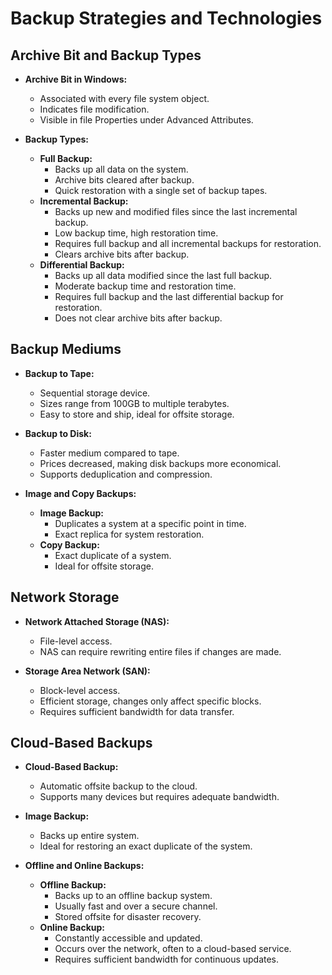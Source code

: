 # Backup Strategies and Technologies

## Archive Bit and Backup Types

- **Archive Bit in Windows:**
	- Associated with every file system object.
	- Indicates file modification.
	- Visible in file Properties under Advanced Attributes.

- **Backup Types:**
	- **Full Backup:**
		- Backs up all data on the system.
		- Archive bits cleared after backup.
		- Quick restoration with a single set of backup tapes.
	- **Incremental Backup:**
		- Backs up new and modified files since the last incremental backup.
		- Low backup time, high restoration time.
		- Requires full backup and all incremental backups for restoration.
		- Clears archive bits after backup.
	- **Differential Backup:**
		- Backs up all data modified since the last full backup.
		- Moderate backup time and restoration time.
		- Requires full backup and the last differential backup for restoration.
		- Does not clear archive bits after backup.

## Backup Mediums

- **Backup to Tape:**
	- Sequential storage device.
	- Sizes range from 100GB to multiple terabytes.
	- Easy to store and ship, ideal for offsite storage.

- **Backup to Disk:**
	- Faster medium compared to tape.
	- Prices decreased, making disk backups more economical.
	- Supports deduplication and compression.

- **Image and Copy Backups:**
	- **Image Backup:**
		- Duplicates a system at a specific point in time.
		- Exact replica for system restoration.
	- **Copy Backup:**
		- Exact duplicate of a system.
		- Ideal for offsite storage.

## Network Storage

- **Network Attached Storage (NAS):**
	- File-level access.
	- NAS can require rewriting entire files if changes are made.

- **Storage Area Network (SAN):**
	- Block-level access.
	- Efficient storage, changes only affect specific blocks.
	- Requires sufficient bandwidth for data transfer.

## Cloud-Based Backups

- **Cloud-Based Backup:**
	- Automatic offsite backup to the cloud.
	- Supports many devices but requires adequate bandwidth.

- **Image Backup:**
	- Backs up entire system.
	- Ideal for restoring an exact duplicate of the system.

- **Offline and Online Backups:**
	- **Offline Backup:**
		- Backs up to an offline backup system.
		- Usually fast and over a secure channel.
		- Stored offsite for disaster recovery.
	- **Online Backup:**
		- Constantly accessible and updated.
		- Occurs over the network, often to a cloud-based service.
		- Requires sufficient bandwidth for continuous updates.

